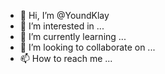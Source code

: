 - 👋 Hi, I’m @YoundKlay
- 👀 I’m interested in ...
- 🌱 I’m currently learning ...
- 💞️ I’m looking to collaborate on ...
- 📫 How to reach me ...

<!---
YoundKlay/YoundKlay is a ✨ special ✨ repository because its `README.md` (this file) appears on your GitHub profile.
You can click the Preview link to take a look at your changes.
--->
